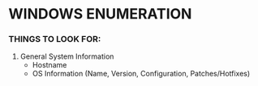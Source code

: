 # WINDOWS ENUMERATION
### THINGS TO LOOK FOR:
1. General System Information
   - Hostname
   - OS Information (Name, Version, Configuration, Patches/Hotfixes)
